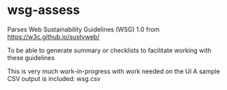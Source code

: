 # wsg-assess

Parses Web Sustainability Guidelines (WSG) 1.0 from https://w3c.github.io/sustyweb/

To be able to generate summary or checklists to facilitate working with these guidelines

This is very much work-in-progress with work needed on the UI
A sample CSV output is included: wsg.csv
